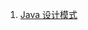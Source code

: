 1. [Java 设计模式][designMode]


[designMode]: https://fgq233.github.io/md/mode/designMode
[mode1]: https://fgq233.github.io/md/mode/mode1
[mode2]: https://fgq233.github.io/md/mode/mode2
[mode3]: https://fgq233.github.io/md/mode/mode3
[mode4]: https://fgq233.github.io/md/mode/mode4
[mode5]: https://fgq233.github.io/md/mode/mode5
[mode6]: https://fgq233.github.io/md/mode/mode6
[mode7]: https://fgq233.github.io/md/mode/mode7
[mode8]: https://fgq233.github.io/md/mode/mode8
[mode9]: https://fgq233.github.io/md/mode/mode9
[mode10]: https://fgq233.github.io/md/mode/mode10
[mode11]: https://fgq233.github.io/md/mode/mode11
[mode12]: https://fgq233.github.io/md/mode/mode12
[mode13]: https://fgq233.github.io/md/mode/mode13
[mode14]: https://fgq233.github.io/md/mode/mode14
[mode15]: https://fgq233.github.io/md/mode/mode15
[mode16]: https://fgq233.github.io/md/mode/mode16
[mode17]: https://fgq233.github.io/md/mode/mode17
[mode18]: https://fgq233.github.io/md/mode/mode18
[mode19]: https://fgq233.github.io/md/mode/mode19
[mode20]: https://fgq233.github.io/md/mode/mode20
[mode21]: https://fgq233.github.io/md/mode/mode21
[mode22]: https://fgq233.github.io/md/mode/mode22
[mode23]: https://fgq233.github.io/md/mode/mode23
 
